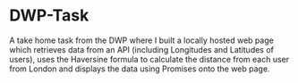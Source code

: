 # DWP-Task
A take home task from the DWP where I built a locally hosted web page which retrieves data from an API (including Longitudes and Latitudes of users), uses the Haversine formula to calculate the distance from each user from London and displays the data using Promises onto the web page.
